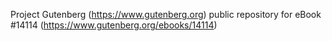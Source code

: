 Project Gutenberg (https://www.gutenberg.org) public repository for
eBook #14114 (https://www.gutenberg.org/ebooks/14114)
